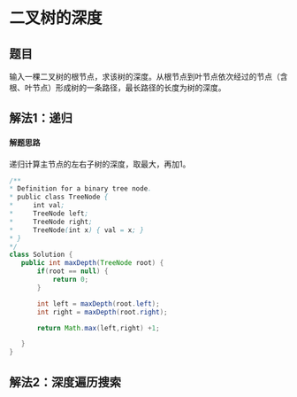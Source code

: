 # 二叉树的深度

## 题目

输入一棵二叉树的根节点，求该树的深度。从根节点到叶节点依次经过的节点（含根、叶节点）形成树的一条路径，最长路径的长度为树的深度。

## 解法1：递归

#### 解题思路

递归计算主节点的左右子树的深度，取最大，再加1。

```java
/**
* Definition for a binary tree node.
* public class TreeNode {
*     int val;
*     TreeNode left;
*     TreeNode right;
*     TreeNode(int x) { val = x; }
* }
*/
class Solution {
   public int maxDepth(TreeNode root) {
       if(root == null) {
           return 0;
       }

       int left = maxDepth(root.left);
       int right = maxDepth(root.right);

       return Math.max(left,right) +1;

   }
}
```
## 解法2：深度遍历搜索
